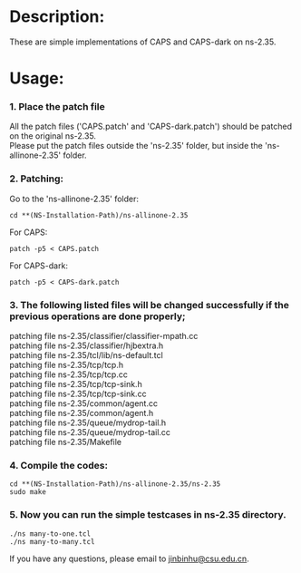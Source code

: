 # Description: 
  
These are simple implementations of CAPS and CAPS-dark on ns-2.35.  
  
# Usage:
  
### 1. Place the patch file 

All the patch files ('CAPS.patch' and 'CAPS-dark.patch') should be patched on the original ns-2.35.  
Please put the patch files outside the 'ns-2.35' folder, but inside the 'ns-allinone-2.35' folder.   
  
### 2. Patching:

Go to the 'ns-allinone-2.35' folder:

	cd **(NS-Installation-Path)/ns-allinone-2.35
	
For CAPS:

	patch -p5 < CAPS.patch   
	
For CAPS-dark:

	patch -p5 < CAPS-dark.patch
  
### 3. The following listed files will be changed successfully if the previous operations are done properly;
  
patching file ns-2.35/classifier/classifier-mpath.cc  
patching file ns-2.35/classifier/hjbextra.h  
patching file ns-2.35/tcl/lib/ns-default.tcl  
patching file ns-2.35/tcp/tcp.h  
patching file ns-2.35/tcp/tcp.cc  
patching file ns-2.35/tcp/tcp-sink.h  
patching file ns-2.35/tcp/tcp-sink.cc  
patching file ns-2.35/common/agent.cc  
patching file ns-2.35/common/agent.h  
patching file ns-2.35/queue/mydrop-tail.h  
patching file ns-2.35/queue/mydrop-tail.cc  
patching file ns-2.35/Makefile  

### 4. Compile the codes:  

	cd **(NS-Installation-Path)/ns-allinone-2.35/ns-2.35  
	sudo make  
  
### 5. Now you can run the simple testcases in ns-2.35 directory.

	./ns many-to-one.tcl  
	./ns many-to-many.tcl  
  
If you have any questions, please email to jinbinhu@csu.edu.cn.  
